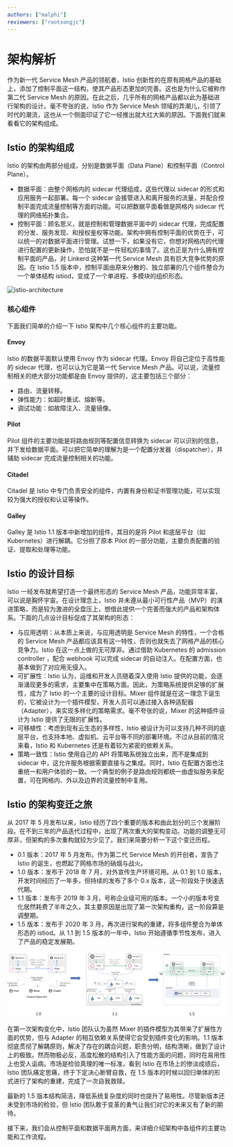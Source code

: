 ```yaml
---
authors: ["malphi"]
reviewers: ["rootsongjc"]
---
```


# 架构解析

作为新一代 Service Mesh 产品的领航者，Istio 创新性的在原有网格产品的基础上，添加了控制平面这一结构，使其产品形态更加的完善。这也是为什么它被称作第二代 Service Mesh 的原因。在此之后，几乎所有的网格产品都以此为基础进行架构的设计。毫不夸张的说，Istio 作为 Service Mesh 领域的弄潮儿，引领了时代的潮流，这也从一个侧面印证了它一经推出就大红大紫的原因。下面我们就来看看它的架构组成。

## Istio 的架构组成

Istio 的架构由两部分组成，分别是数据平面（Data Plane）和控制平面（Control Plane）。

- 数据平面：由整个网格内的 sidecar 代理组成，这些代理以 sidecar 的形式和应用服务一起部署。每一个 sidecar 会接管进入和离开服务的流量，并配合控制平面完成流量控制等方面的功能。可以把数据平面看做是网格内 sidecar 代理的网络拓扑集合。
- 控制平面：顾名思义，就是控制和管理数据平面中的 sidecar 代理，完成配置的分发、服务发现、和授权鉴权等功能。架构中拥有控制平面的优势在于，可以统一的对数据平面进行管理。试想一下，如果没有它，你想对网格内的代理进行配置的更新操作，恐怕就不是一件轻松的事情了。这也正是为什么拥有控制平面的产品，对 Linkerd 这种第一代 Service Mesh 具有巨大竞争优势的原因。在 Istio 1.5 版本中，控制平面由原来分散的、独立部署的几个组件整合为一个单体结构 istiod，变成了一个单进程、多模块的组织形态。



![istio-architecture](../images/istio-mesh-arch.png) 

### 核心组件

下面我们简单的介绍一下 Istio 架构中几个核心组件的主要功能。

#### Envoy

Istio 的数据平面默认使用 Envoy 作为 sidecar 代理。Envoy 将自己定位于高性能的 sidecar 代理，也可以认为它是第一代 Service Mesh 产品。可以说，流量控制相关的绝大部分功能都是由 Envoy 提供的，这主要包括三个部分：

- 路由、流量转移。
- 弹性能力：如超时重试、熔断等。
- 调试功能：如故障注入、流量镜像。

#### Pilot

Pilot 组件的主要功能是将路由规则等配置信息转换为 sidecar 可以识别的信息，并下发给数据平面。可以把它简单的理解为是一个配置分发器（dispatcher），并辅助 sidecar 完成流量控制相关的功能。

#### Citadel

Citadel 是 Istio 中专门负责安全的组件，内置有身份和证书管理功能，可以实现较为强大的授权和认证等操作。

#### Galley

Galley 是 Istio 1.1 版本中新增加的组件，其目的是将 Pilot 和底层平台（如 Kubernetes）进行解耦。它分担了原本 Pilot 的一部分功能，主要负责配置的验证、提取和处理等功能。

## Istio 的设计目标

Istio 一经发布就希望打造一个最终形态的 Service Mesh 产品，功能异常丰富，可以说是胸怀宇宙。在设计理念上，Istio 并未遵从最小可行性产品（MVP）的演进策略，而是较为激进的全盘压上，想借此提供一个完善而强大的产品和架构体系。下面的几点设计目标促成了其架构的形态：

- 与应用透明：从本质上来说，与应用透明是 Service Mesh 的特性，一个合格的 Service Mesh 产品都应该具有这一特性，否则也就失去了网格产品的核心竞争力。Istio 在这一点上做的无可厚非。通过借助 Kubernetes 的 admission controller ，配合 webhook 可以完成 sidecar 的自动注入。在配置方面，也基本做到了对应用无侵入。
- 可扩展性：Istio 认为，运维和开发人员随着深入使用 Istio 提供的功能，会逐渐涌现更多的需求，主要集中在策略方面。因此，为策略系统提供足够的扩展性，成为了 Istio 的一个主要的设计目标。Mixer 组件就是在这一理念下诞生的，它被设计为一个插件模型，开发人员可以通过接入各种适配器（Adapter），来实现多样化的策略需求。毫不夸张的说，Mixer 的这种插件设计为 Istio 提供了无限的扩展性。
- 可移植性：考虑到现有云生态的多样性，Istio 被设计为可以支持几种不同的底层平台，也支持本地、虚拟机、云平台等不同的部署环境。不过从目前的情况来看，Istio 和 Kubernetes 还是有着较为紧密的依赖关系。
- 策略一致性：Istio 使用自己的 API 将策略系统独立出来，而不是集成到 sidecar 中，这允许服务根据需要直接与之集成。同时，Istio 在配置方面也注重统一和用户体验的一致。一个典型的例子是路由规则都统一由虚拟服务来配置，可在网格内、外以及边界的流量控制中复用。

## Istio 的架构变迁之旅

从 2017 年 5 月发布以来，Istio 经历了四个重要的版本和由此划分的三个发展阶段。在不到三年的产品迭代过程中，出现了两次重大的架构变动。功能的调整无可厚非，但架构的多次重构就较为少见了。我们来简要分析一下这个变迁历程。

- 0.1 版本：2017 年 5 月发布。作为第二代 Service Mesh 的开创者，宣告了 Istio 的诞生，也燃起了网格市场的硝烟与战火。
- 1.0 版本：发布于 2018 年 7 月，对外宣传生产环境可用。从 0.1 到 1.0 版本，开发时间经历了一年多，但持续的发布了多个 0.x 版本，这一阶段处于快速迭代期。
- 1.1 版本：发布于 2019 年 3 月，号称企业级可用的版本。一个小的版本号变化居然耗费了半年之久，其主要原因是出现了第一次架构重构，这一阶段算是调整期。
- 1.5 版本：发布于 2020 年 3 月，再次进行架构的重建，将多组件整合为单体形态的 istiod。从 1.1 到 1.5 版本的一年中，Istio 开始遵循季节性发布，进入了产品的稳定发展期。

![istio architecture evolution](../images/istio-arch-evolution.png)

在第一次架构变化中，Istio 团队认为虽然 Mixer 的插件模型为其带来了扩展性方面的优势，但与 Adapter 的相互依赖关系使得它会受到插件变化的影响。1.1 版本彻底贯彻了解耦原则，解决了存在的耦合问题，职责分明，结构清晰，做到了设计上的极致。然而物极必反，高度松散的结构引入了性能方面的问题，同时在易用性上也受人诟病。市场是检验真理的唯一标准，看到 Istio 在市场上的惨淡成绩后，Istio 团队痛定思痛，终于下定决心断臂自救，在 1.5 版本的时候以回归单体的形式进行了架构的重建，完成了一次自我救赎。

最新的 1.5 版本结构简洁，降低系统复杂度的同时也提升了易用性。尽管新版本还未受到市场的检验，但 Istio 团队敢于变革的勇气让我们对它的未来又有了新的期待。

接下来，我们会从控制平面和数据平面两方面，来详细介绍架构中各组件的主要功能和工作流程。